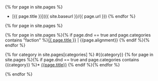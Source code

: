 ---
---
{% for page in site.pages %}
* [{{ page.title }}]({{ site.baseurl }}/{{ page.url }})
{% endfor %}


{% for page in site.pages %}



{% for page in site.pages %}{% if page.dnd == true and page.categories contains "faction" %}<a href="{{site.baseurl}}{{ page.url }}">{{ page.title }}</a> | {{page.alignment}}
{% endif %}{% endfor %}

{% for category in site.pages[categories] %}
#{{category}}
{% for page in site.pages %}{% if page.dnd == true and page.categories contains {{category}} %}* [{{page.title}}]({{site.baseurl}}{{page.url}})
{% endif %}{% endfor %}

{% endfor %}